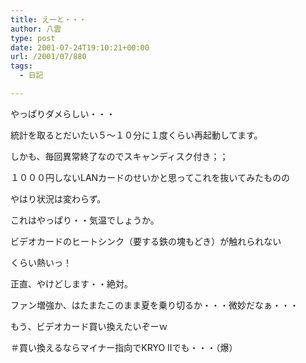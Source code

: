 ```yaml
---
title: えーと・・・
author: 八雲
type: post
date: 2001-07-24T19:10:21+00:00
url: /2001/07/880
tags:
  - 日記

---
```

やっぱりダメらしい・・・

統計を取るとだいたい５～１０分に１度くらい再起動してます。
  
しかも、毎回異常終了なのでスキャンディスク付き；；
  
１０００円しないLANカードのせいかと思ってこれを抜いてみたものの
  
やはり状況は変わらず。
  
これはやっぱり・・気温でしょうか。
  
ビデオカードのヒートシンク（要する鉄の塊もどき）が触れられない
  
くらい熱いっ！
  
正直、やけどします・・絶対。
  
ファン増強か、はたまたこのまま夏を乗り切るか・・・微妙だなぁ・・・
  
もう、ビデオカード買い換えたいぞーｗ
  
＃買い換えるならマイナー指向でKRYO IIでも・・・（爆）

